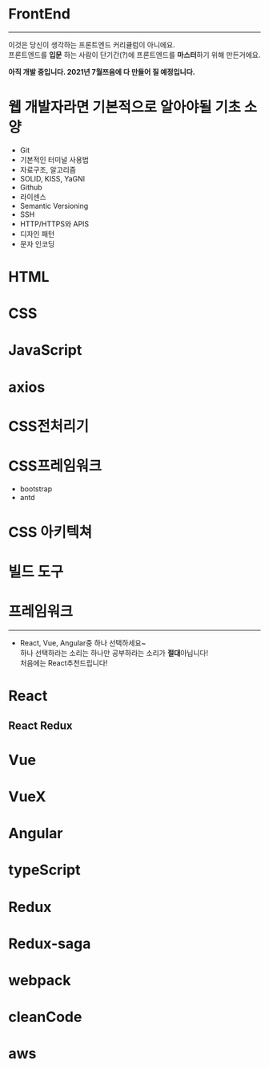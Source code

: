# FrontEnd
---

 이것은 당신이 생각하는 프론트엔드 커리큘럼이 아니에요. <br>
프론트엔드를 **입문** 하는 사람이  단기간(?)에 프론트엔드를 **마스터**하기 위해 만든거에요.<br>

<strong> 아직 개발 중입니다. 2021년 7월쯔음에 다 만들어 질 예정입니다. </strong>


# 웹 개발자라면 기본적으로 알아야될 기초 소양
- Git
- 기본적인 터미널 사용법
- 자료구조, 알고리즘
- SOLID, KISS, YaGNI
- Github
- 라이센스
- Semantic Versioning
- SSH
- HTTP/HTTPS와 APIS
- 디자인 패턴
- 문자 인코딩



# HTML




# CSS




# JavaScript

# axios

# CSS전처리기

# CSS프레임워크
- bootstrap
- antd

# CSS 아키텍쳐

# 빌드 도구



# 프레임워크
---
- React, Vue, Angular중 하나 선택하세요~ <br> 하나 선택하라는 소리는 하나만 공부하라는 소리가 **절대**아닙니다! <br> 처음에는 React추천드립니다!

# React

## React Redux

# Vue
# VueX

# Angular


# typeScript

# Redux
# Redux-saga

# webpack

# cleanCode

# aws 
